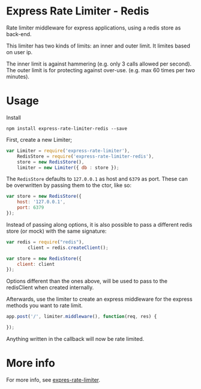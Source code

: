 Express Rate Limiter - Redis
=============================

<!--
![npm](https://img.shields.io/npm/v/express-rate-limiter-redis.svg?style=flat-square) ![downloads](https://img.shields.io/npm/dm/express-rate-limiter-redis.svg?style=flat-square) ![license](https://img.shields.io/badge/license-Apache%202.0-brightgreen.svg?style=flat-square)
-->

Rate limiter middleware for express applications, using a redis store as back-end.

This limiter has two kinds of limits: an inner and outer limit. It limites based on user ip.

The inner limit is against hammering (e.g. only 3 calls allowed per second). The outer limit is for protecting against over-use. (e.g. max 60 times per two minutes).

# Usage

Install

```
npm install express-rate-limiter-redis --save
```

First, create a new Limiter;

```javascript
var Limiter = require('express-rate-limiter'),
    RedisStore = require('express-rate-limiter-redis'),
    store = new RedisStore(),
    limiter = new Limiter({ db : store });
```

The `RedisStore` defaults to `127.0.0.1` as host and `6379` as port. These can be overwritten by passing them to the ctor, like so:

```javascript
var store = new RedisStore({
    host: '127.0.0.1',
    port: 6379
});
```

Instead of passing along options, it is also possible to pass a different redis store (or mock) with the same signature:

```javascript
var redis = require("redis"),
        client = redis.createClient();

var store = new RedisStore({
    client: client
});
```

Options different than the ones above, will be used to pass to the redisClient when created internally.

Afterwards, use the limiter to create an express middleware for the express methods you want to rate limit.

```javascript
app.post('/', limiter.middleware(), function(req, res) {   

});
```

Anything written in the callback will now be rate limited.


# More info
For more info, see [expres-rate-limiter](https://github.com/StevenThuriot/express-rate-limiter).
